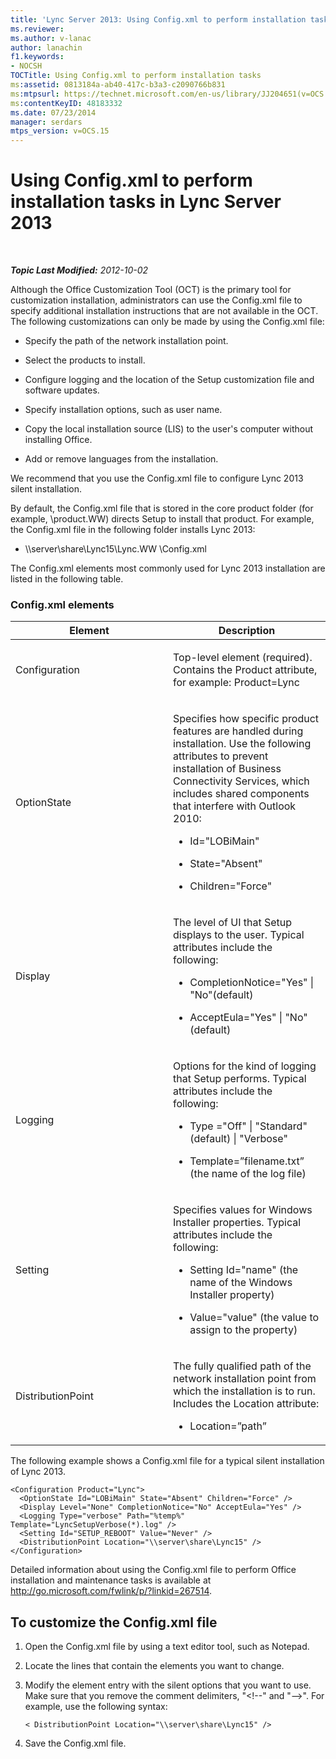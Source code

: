 ```yaml
---
title: 'Lync Server 2013: Using Config.xml to perform installation tasks'
ms.reviewer: 
ms.author: v-lanac
author: lanachin
f1.keywords:
- NOCSH
TOCTitle: Using Config.xml to perform installation tasks
ms:assetid: 0813184a-ab40-417c-b3a3-c2090766b831
ms:mtpsurl: https://technet.microsoft.com/en-us/library/JJ204651(v=OCS.15)
ms:contentKeyID: 48183332
ms.date: 07/23/2014
manager: serdars
mtps_version: v=OCS.15
---
```


<div data-xmlns="http://www.w3.org/1999/xhtml">

<div class="topic" data-xmlns="http://www.w3.org/1999/xhtml" data-msxsl="urn:schemas-microsoft-com:xslt" data-cs="http://msdn.microsoft.com/en-us/">

<div data-asp="http://msdn2.microsoft.com/asp">

# Using Config.xml to perform installation tasks in Lync Server 2013

</div>

<div id="mainSection">

<div id="mainBody">

<span> </span>

_**Topic Last Modified:** 2012-10-02_

Although the Office Customization Tool (OCT) is the primary tool for customization installation, administrators can use the Config.xml file to specify additional installation instructions that are not available in the OCT. The following customizations can only be made by using the Config.xml file:

  - Specify the path of the network installation point.

  - Select the products to install.

  - Configure logging and the location of the Setup customization file and software updates.

  - Specify installation options, such as user name.

  - Copy the local installation source (LIS) to the user's computer without installing Office.

  - Add or remove languages from the installation.

We recommend that you use the Config.xml file to configure Lync 2013 silent installation.

By default, the Config.xml file that is stored in the core product folder (for example, \\product.WW) directs Setup to install that product. For example, the Config.xml file in the following folder installs Lync 2013:

  - \\\\server\\share\\Lync15\\Lync.WW \\Config.xml

The Config.xml elements most commonly used for Lync 2013 installation are listed in the following table.

### Config.xml elements

<table>
<colgroup>
<col style="width: 50%" />
<col style="width: 50%" />
</colgroup>
<thead>
<tr class="header">
<th>Element</th>
<th>Description</th>
</tr>
</thead>
<tbody>
<tr class="odd">
<td><p>Configuration</p></td>
<td><p>Top-level element (required). Contains the Product attribute, for example: Product=Lync</p></td>
</tr>
<tr class="even">
<td><p>OptionState</p></td>
<td><p>Specifies how specific product features are handled during installation. Use the following attributes to prevent installation of Business Connectivity Services, which includes shared components that interfere with Outlook 2010:</p>
<ul>
<li><p>Id=&quot;LOBiMain&quot;</p></li>
<li><p>State=&quot;Absent&quot;</p></li>
<li><p>Children=&quot;Force&quot;</p></li>
</ul></td>
</tr>
<tr class="odd">
<td><p>Display</p></td>
<td><p>The level of UI that Setup displays to the user. Typical attributes include the following:</p>
<ul>
<li><p>CompletionNotice=&quot;Yes&quot; | &quot;No&quot;(default)</p></li>
<li><p>AcceptEula=&quot;Yes&quot; | &quot;No&quot;(default)</p></li>
</ul></td>
</tr>
<tr class="even">
<td><p>Logging</p></td>
<td><p>Options for the kind of logging that Setup performs. Typical attributes include the following:</p>
<ul>
<li><p>Type =&quot;Off&quot; | &quot;Standard&quot;(default) | &quot;Verbose&quot;</p></li>
<li><p>Template=”filename.txt” (the name of the log file)</p></li>
</ul></td>
</tr>
<tr class="odd">
<td><p>Setting</p></td>
<td><p>Specifies values for Windows Installer properties. Typical attributes include the following:</p>
<ul>
<li><p>Setting Id=&quot;name&quot; (the name of the Windows Installer property)</p></li>
<li><p>Value=&quot;value&quot; (the value to assign to the property)</p></li>
</ul></td>
</tr>
<tr class="even">
<td><p>DistributionPoint</p></td>
<td><p>The fully qualified path of the network installation point from which the installation is to run. Includes the Location attribute:</p>
<ul>
<li><p>Location=”path”</p></li>
</ul></td>
</tr>
</tbody>
</table>


The following example shows a Config.xml file for a typical silent installation of Lync 2013.

    <Configuration Product="Lync">
      <OptionState Id="LOBiMain" State="Absent" Children="Force" />
      <Display Level="None" CompletionNotice="No" AcceptEula="Yes" />
      <Logging Type="verbose" Path="%temp%" Template="LyncSetupVerbose(*).log" />
      <Setting Id="SETUP_REBOOT" Value="Never" />
      <DistributionPoint Location="\\server\share\Lync15" />
    </Configuration>

Detailed information about using the Config.xml file to perform Office installation and maintenance tasks is available at <http://go.microsoft.com/fwlink/p/?linkid=267514>.

<div>

## To customize the Config.xml file

1.  Open the Config.xml file by using a text editor tool, such as Notepad.

2.  Locate the lines that contain the elements you want to change.

3.  Modify the element entry with the silent options that you want to use. Make sure that you remove the comment delimiters, "\<\!--" and "--\>". For example, use the following syntax:
    
        < DistributionPoint Location="\\server\share\Lync15" />

4.  Save the Config.xml file.

</div>

</div>

<span> </span>

</div>

</div>

</div>

